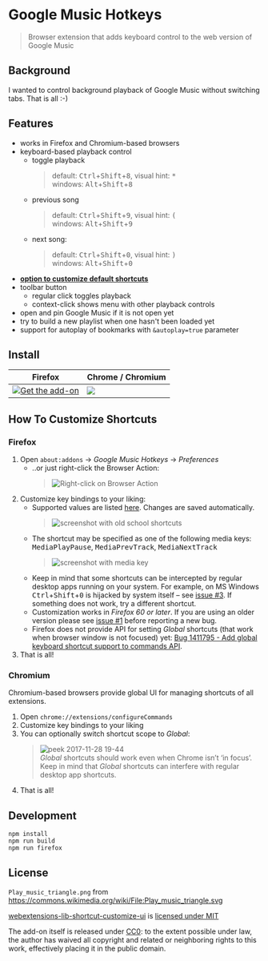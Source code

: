 # Google Music Hotkeys

> Browser extension that adds keyboard control to the web version of Google Music

## Background

I wanted to control background playback of Google Music without switching tabs.
That is all :-)

## Features

- works in Firefox and Chromium-based browsers
- keyboard-based playback control
    - toggle playback
      > default: <kbd>Ctrl</kbd>+<kbd>Shift</kbd>+<kbd>8</kbd>, visual hint: <kbd>*</kbd>  
      > windows: <kbd>Alt</kbd>+<kbd>Shift</kbd>+<kbd>8</kbd>
    - previous song
      > default: <kbd>Ctrl</kbd>+<kbd>Shift</kbd>+<kbd>9</kbd>, visual hint: <kbd>(</kbd>  
      > windows: <kbd>Alt</kbd>+<kbd>Shift</kbd>+<kbd>9</kbd>
    - next song:
      > default: <kbd>Ctrl</kbd>+<kbd>Shift</kbd>+<kbd>0</kbd>, visual hint: <kbd>)</kbd>  
      > windows: <kbd>Alt</kbd>+<kbd>Shift</kbd>+<kbd>0</kbd>
- **[option to customize default shortcuts](#how-to-customize-shortcuts)**
- toolbar button
    - regular click toggles playback
    - context-click shows menu with other playback controls
- open and pin Google Music if it is not open yet
- try to build a new playlist when one hasn't been loaded yet
- support for autoplay of bookmarks with `&autoplay=true` parameter

## Install

| Firefox                                                                                                                                                          | Chrome / Chromium                                                                                                                                                                              |
| -------------                                                                                                                                                    | -------------                                                                                                                                                                                  |
| [![Get the add-on](https://blog.mozilla.org/addons/files/2015/11/AMO-button_1.png)](https://addons.mozilla.org/en-US/firefox/addon/google-music-hotkeys-webext/) | [![](https://developer.chrome.com/webstore/images/ChromeWebStore_BadgeWBorder_v2_206x58.png)](https://chrome.google.com/webstore/detail/google-music-hotkeys/fgjkdpncbpnlhbdbmelbhmapblgaamkl) |

## How To Customize Shortcuts

### Firefox


1. Open `about:addons` → _Google Music Hotkeys_ → _Preferences_
   - ..or just right-click the Browser Action:  
     > ![Right-click on Browser Action](https://user-images.githubusercontent.com/157609/39958925-24e00498-560a-11e8-937e-45bc8fbf43eb.png)
3. Customize key bindings to your liking:
   - Supported values are listed [here](https://developer.mozilla.org/en-US/Add-ons/WebExtensions/manifest.json/commands#Shortcut_values). Changes are saved automatically.
     > ![screenshot with old school shortcuts](https://user-images.githubusercontent.com/157609/39966689-5b7e9dce-56b0-11e8-886c-a98c2c3fef0e.png)
   - The shortcut may be specified as one of the following media keys:
     <kbd>MediaPlayPause</kbd>, <kbd>MediaPrevTrack</kbd>, <kbd>MediaNextTrack</kbd>
     > ![screenshot with media key](https://user-images.githubusercontent.com/157609/39966694-6abf5b02-56b0-11e8-9ad4-ec1cde02bc29.png)
   - Keep in mind that some shortcuts can be intercepted by regular desktop apps running on your system.
     For example, on MS Windows <kbd>Ctrl</kbd>+<kbd>Shift</kbd>+<kbd>0</kbd> is hijacked by system itself – see [issue #3](https://github.com/lidel/google-music-hotkeys/issues/3).
     If something does not work, try a different shortcut.
   - Customization works in _Firefox 60 or later_. If you are using an older version please see [issue #1](https://github.com/lidel/google-music-hotkeys/issues/1) before reporting a new bug.
   - Firefox does not provide API for setting _Global_ shortcuts (that work when browser window is not focused) yet: [Bug 1411795 - Add global keyboard shortcut support to commands API](https://bugzilla.mozilla.org/show_bug.cgi?id=1411795).
4. That is all!

### Chromium

Chromium-based browsers provide global UI for managing shortcuts of all extensions.

1. Open `chrome://extensions/configureCommands`
2. Customize key bindings to your liking
3. You can optionally switch shortcut scope to _Global_:
   > ![peek 2017-11-28 19-44](https://user-images.githubusercontent.com/157609/33337860-a03f29f6-d474-11e7-88b9-748739b20725.gif)    
    _Global_ shortcuts should work even when Chrome isn’t ‘in focus’.    
    Keep in mind that _Global_ shortcuts can interfere with regular desktop app shortcuts.
4. That is all!


## Development


```
npm install
npm run build
npm run firefox
```

## License

`Play_music_triangle.png` from https://commons.wikimedia.org/wiki/File:Play_music_triangle.svg

[webextensions-lib-shortcut-customize-ui](https://github.com/piroor/webextensions-lib-shortcut-customize-ui) is [licensed under MIT](https://github.com/piroor/webextensions-lib-shortcut-customize-ui/blob/master/LICENSE)

The add-on itself is released under [CC0](LICENSE): to the extent possible under law, the author has waived all copyright and related or neighboring rights to this work, effectively placing it in the public domain.


